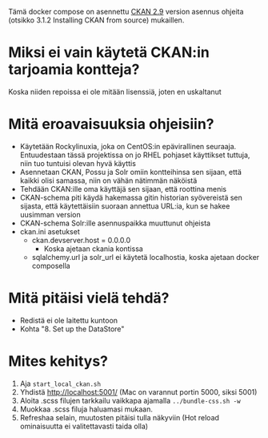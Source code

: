 Tämä docker compose on asennettu [CKAN 2.9](https://docs.ckan.org/_/downloads/en/2.9/pdf/#section.3.1) version asennus ohjeita (otsikko 3.1.2 Installing CKAN from source) mukaillen.

# Miksi ei vain käytetä CKAN:in tarjoamia kontteja?

Koska niiden repoissa ei ole mitään lisenssiä, joten en uskaltanut

# Mitä eroavaisuuksia ohjeisiin?

- Käytetään Rockylinuxia, joka on CentOS:in epävirallinen seuraaja. Entuudestaan tässä projektissa on jo RHEL pohjaset käyttikset tuttuja, niin tuo tuntuisi olevan hyvä käyttis
- Asennetaan CKAN, Possu ja Solr omiin kontteihinsa sen sijaan, että kaikki olisi samassa, niin on vähän nätimmän näköistä
- Tehdään CKAN:ille oma käyttäjä sen sijaan, että roottina menis
- CKAN-schema piti käydä hakemassa gitin historian syövereistä sen sijasta, että käytettäisiin suoraan annettua URL:ia, kun se hakee uusimman version
- CKAN-schema Solr:ille asennuspaikka muuttunut ohjeista
- ckan.ini asetukset
  - ckan.devserver.host = 0.0.0.0
    - Koska ajetaan ckania kontissa
  - sqlalchemy.url ja solr_url ei käytetä localhostia, koska ajetaan docker composella

# Mitä pitäisi vielä tehdä?

- Redistä ei ole laitettu kuntoon
- Kohta "8. Set up the DataStore"

# Mites kehitys?

1. Aja `start_local_ckan.sh`
2. Yhdistä [http://localhost:5001/](http://localhost:5001/) (Mac on varannut portin 5000, siksi 5001)
3. Aloita .scss filujen tarkkailu vaikkapa ajamalla `../bundle-css.sh -w`
4. Muokkaa .scss filuja haluamasi mukaan.
5. Refreshaa selain, muutosten pitäisi tulla näkyviin (Hot reload ominaisuutta ei valitettavasti taida olla)